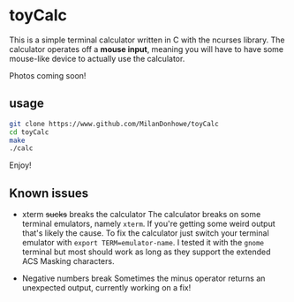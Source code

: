 # toyCalc


This is a simple terminal calculator written in C with the ncurses library.  The calculator operates off a **mouse input**, meaning you will have to have some mouse-like device to actually use the calculator.


Photos coming soon!

## usage
```bash
git clone https://www.github.com/MilanDonhowe/toyCalc
cd toyCalc
make
./calc
```
Enjoy!

## Known issues

* xterm ~~sucks~~ breaks the calculator
The calculator breaks on some terminal emulators, namely ```xterm```.  If you're getting some weird output that's likely the cause.
To fix the calculator just switch your terminal emulator with ```export TERM=emulator-name```.  I tested it with the ```gnome``` terminal but most should work as long as they support the extended ACS Masking characters.

* Negative numbers break
Sometimes the minus operator returns an unexpected output, currently working on a fix!



